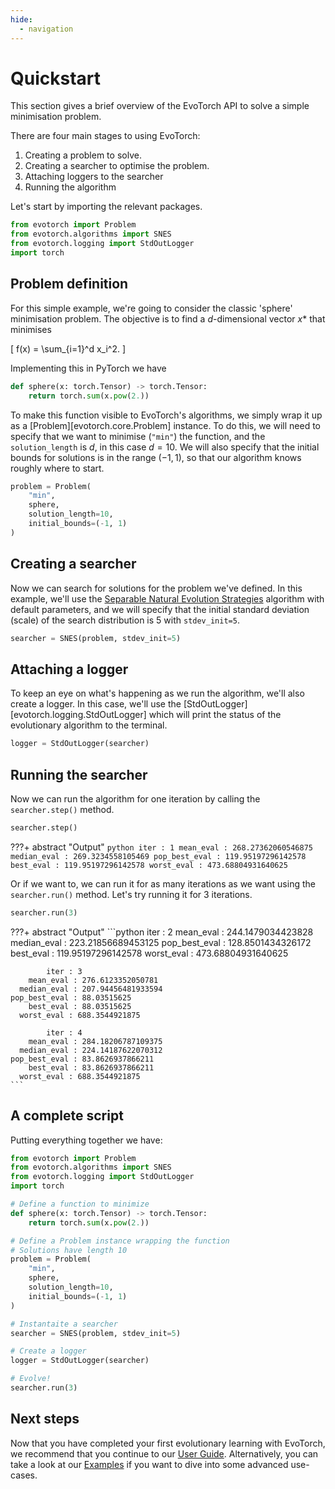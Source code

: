 ```yaml
---
hide:
  - navigation
---
```

# Quickstart

This section gives a brief overview of the EvoTorch API to solve a simple minimisation problem.

There are four main stages to using EvoTorch:

1. Creating a problem to solve.
2. Creating a searcher to optimise the problem.
3. Attaching loggers to the searcher
4. Running the algorithm

Let's start by importing the relevant packages.


```python
from evotorch import Problem
from evotorch.algorithms import SNES
from evotorch.logging import StdOutLogger
import torch
```


## Problem definition

For this simple example, we're going to consider the classic 'sphere' minimisation problem. The objective is to find a $d$-dimensional vector $x*$ that minimises

\[
f(x) = \sum_{i=1}^d x_i^2.
\]

Implementing this in PyTorch we have


```python
def sphere(x: torch.Tensor) -> torch.Tensor:
    return torch.sum(x.pow(2.))
```

To make this function visible to EvoTorch's algorithms, we simply wrap it up as a [Problem][evotorch.core.Problem] instance. To do this, we will need to specify that we want to minimise (`"min"`) the function, and the `solution_length` is $d$, in this case $d=10$. We will also specify that the initial bounds for solutions is in the range $(-1, 1)$, so that our algorithm knows roughly where to start.


```python
problem = Problem(
    "min",
    sphere,
    solution_length=10,
    initial_bounds=(-1, 1)
)
```

## Creating a searcher

Now we can search for solutions for the problem we've defined. In this example, we'll use the [Separable Natural Evolution Strategies](http://citeseerx.ist.psu.edu/viewdoc/download?doi=10.1.1.300.1836&rep=rep1&type=pdf) algorithm with default parameters, and we will specify that the initial standard deviation (scale) of the search distribution is 5 with `stdev_init=5`.


```python
searcher = SNES(problem, stdev_init=5)
```

## Attaching a logger

To keep an eye on what's happening as we run the algorithm, we'll also create a logger. In this case, we'll use the [StdOutLogger][evotorch.logging.StdOutLogger] which will print the status of the evolutionary algorithm to the terminal.


```python
logger = StdOutLogger(searcher)
```

## Running the searcher

Now we can run the algorithm for one iteration by calling the `searcher.step()` method.


```python
searcher.step()
```

???+ abstract "Output"
    ```python
            iter : 1
        mean_eval : 268.27362060546875
      median_eval : 269.3234558105469
    pop_best_eval : 119.95197296142578
        best_eval : 119.95197296142578
      worst_eval : 473.68804931640625
    ```

Or if we want to, we can run it for as many iterations as we want using the `searcher.run()` method. Let's try running it for 3 iterations.


```python
searcher.run(3)
```

???+ abstract "Output"
    ```python
            iter : 2
        mean_eval : 244.1479034423828
      median_eval : 223.21856689453125
    pop_best_eval : 128.8501434326172
        best_eval : 119.95197296142578
      worst_eval : 473.68804931640625

            iter : 3
        mean_eval : 276.6123352050781
      median_eval : 207.94456481933594
    pop_best_eval : 88.03515625
        best_eval : 88.03515625
      worst_eval : 688.3544921875

            iter : 4
        mean_eval : 284.18206787109375
      median_eval : 224.14187622070312
    pop_best_eval : 83.8626937866211
        best_eval : 83.8626937866211
      worst_eval : 688.3544921875
    ```

## A complete script

Putting everything together we have:

```python
from evotorch import Problem
from evotorch.algorithms import SNES
from evotorch.logging import StdOutLogger
import torch

# Define a function to minimize
def sphere(x: torch.Tensor) -> torch.Tensor:
    return torch.sum(x.pow(2.))

# Define a Problem instance wrapping the function
# Solutions have length 10
problem = Problem(
    "min",
    sphere,
    solution_length=10,
    initial_bounds=(-1, 1)
)

# Instantaite a searcher
searcher = SNES(problem, stdev_init=5)

# Create a logger
logger = StdOutLogger(searcher)

# Evolve!
searcher.run(3)
```

## Next steps

Now that you have completed your first evolutionary learning with EvoTorch, we recommend that you continue to our [User Guide](user_guide/general_usage.md). Alternatively, you can take a look at our [Examples](examples/index.md) if you want to dive into some advanced use-cases.
